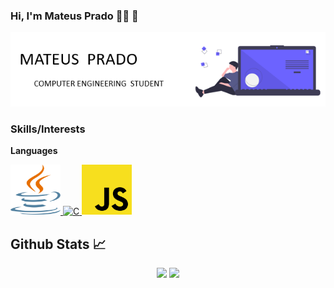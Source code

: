 ### Hi, I'm Mateus Prado :man_technologist: :rocket:


![capa](https://github.com/M4teusPrado/M4teusPrado/blob/main/capa.png)


### Skills/Interests

**Languages**

<a href="https://www.java.com/en/">
  <img
    alt="Java"
    height="80"
    width="80"
    src="https://raw.githubusercontent.com/vatsa287/vatsa287/master/assets/java.svg" />
</a>
<a href="https://www.cprogramming.com/">
  <img
    alt="C"
    height="80"
    width="80"
    src="https://raw.githubusercontent.com/vatsa287/vatsa287/master/assets/c-original.svg?raw=true?sanitize=true" />
</a>
<a href="https://www.javascript.com/">
  <img
    alt="JavaScript"
    height="80"
    width="80"
    src="https://raw.githubusercontent.com/vatsa287/vatsa287/master/assets/javascript.svg" />
</a>

## Github Stats 📈

<p align = "center">
  <img src = "https://github-readme-stats.vercel.app/api?username=M4teusPrado&show_icons=true&theme=light&line_height=40">
  <img src = "https://github-readme-stats.vercel.app/api/top-langs/?username=M4teusPrado&theme=light">
</p>
